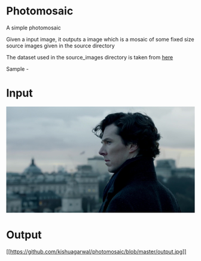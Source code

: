 # Photomosaic

A simple photomosaic

Given a input image, it outputs a image which is a mosaic of some fixed size source images given in the source directory

The dataset used in the source_images directory is taken from [here](https://www.kaggle.com/olgabelitskaya/flower-color-images)

Sample - 

# Input

  ![Input image](https://github.com/kishuagarwal/photomosaic/blob/master/input.jpg)

# Output
  [[https://github.com/kishuagarwal/photomosaic/blob/master/output.jpg]]
